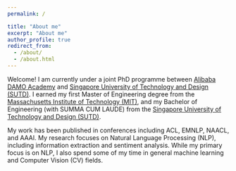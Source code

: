 ```yaml
---
permalink: /

title: "About me"
excerpt: "About me"
author_profile: true
redirect_from: 
  - /about/
  - /about.html
---
```


Welcome! I am currently under a joint PhD programme between [Alibaba DAMO Academy](https://damo.alibaba.com/) and [Singapore University of Technology and Design (SUTD)](https://www.sutd.edu.sg/). I earned my first Master of Engineering degree from the [Massachusetts Institute of Technology (MIT)](https://www.mit.edu/), and my Bachelor of Engineering (with SUMMA CUM LAUDE) from the [Singapore University of Technology and Design (SUTD)](https://www.sutd.edu.sg/).

My work has been published in conferences including ACL, EMNLP, NAACL, and AAAI. My research focuses on Natural Language Processing (NLP), including information extraction and sentiment analysis. While my primary focus is on NLP, I also spend some of my time in general machine learning and Computer Vision (CV) fields.
